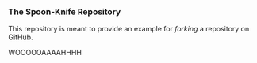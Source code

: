 ### The Spoon-Knife Repository

This repository is meant to provide an example for *forking* a repository on GitHub.

WOOOOOAAAAHHHH
